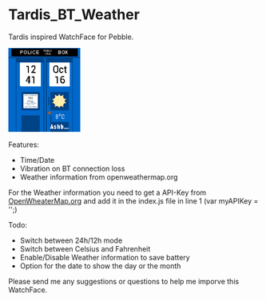 # Tardis_BT_Weather

Tardis inspired WatchFace for Pebble.

<img src="Screenshot.png"/>

Features:
- Time/Date
- Vibration on BT connection loss
- Weather information from openweathermap.org

For the Weather information you need to get a API-Key from <a href="openweathermap.org">OpenWheaterMap.org</a> and add it in the index.js file in line 1 (var myAPIKey = '';)

Todo:
- Switch between 24h/12h mode
- Switch between Celsius and Fahrenheit
- Enable/Disable Weather information to save battery
- Option for the date to show the day or the month


Please send me any suggestions or questions to help me imporve this WatchFace.
